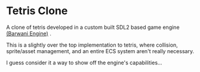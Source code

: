 # Tetris Clone
A clone of tetris developed in a custom built SDL2 based game engine [(Barwani Engine)](https://github.com/barrwani/BarwaniEngine)  . 

This is a slightly over the top implementation to tetris, where collision, sprite/asset management, and an entire ECS system aren't really necessary.

I guess consider it a way to show off the engine's capabilities...